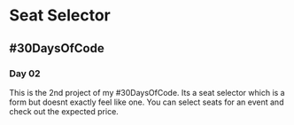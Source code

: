 # Seat Selector
## #30DaysOfCode
### Day 02
This is the 2nd project of my #30DaysOfCode. Its a seat selector which is a form but doesnt exactly feel like one. You can select seats for an event and check out the expected price.

